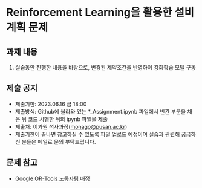 # Reinforcement Learning을 활용한 설비계획 문제

## 과제 내용
1) 실습동안 진행한 내용을 바탕으로, 변경된 제약조건을 반영하여 강화학습 모델 구동
 
 ## 제출 공지
- 제출기한: 2023.06.16 금 18:00
- 제출방식: Github에 올라와 있는 *_Assignment.ipynb 파일에서 빈칸 부분을 채운 뒤 코드 시행한 뒤의 ipynb 파일을 제출
- 제출처: 이가원 석사과정(monago@pusan.ac.kr)
- 제출기한이 끝나면 참고하실 수 있도록 파일 업로드 예정이며 실습과 관련해 궁금하신 분들은 메일로 문의 부탁드립니다.

 ## 문제 참고
 - [Google OR-Tools 노동자팀 배정](https://developers.google.com/optimization/assignment/assignment_teams?hl=ko#mip_solution)

